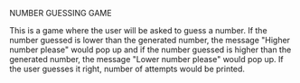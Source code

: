 NUMBER GUESSING GAME

This is a game where the user will be asked to guess a number. If the number guessed is lower than the generated number, the message "Higher number please" would pop up and if the number guessed is higher than the generated number, the message "Lower number please" would pop up. If the user guesses it right, number of attempts would be printed.
